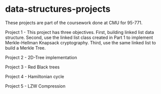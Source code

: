 # data-structures-projects

These projects are part of the coursework done at CMU for 95-771.

Project 1 - This project has three objectives. First, building linked list data structure. Second, use the linked list class created in Part 1 to implement Merkle-Hellman Knapsack cryptography. Third, use the same linked list to build a Merkle Tree.

Project 2 - 2D-Tree implementation

Project 3 - Red Black trees

Project 4 - Hamiltonian cycle

Project 5 - LZW Compression
